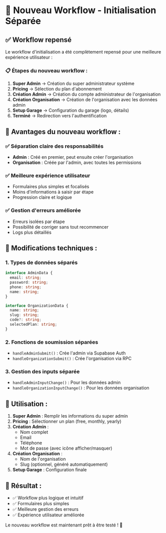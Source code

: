 # 🔄 Nouveau Workflow - Initialisation Séparée

## ✅ Workflow repensé

Le workflow d'initialisation a été complètement repensé pour une meilleure expérience utilisateur :

### 📋 Étapes du nouveau workflow :

1. **Super Admin** → Création du super administrateur système
2. **Pricing** → Sélection du plan d'abonnement
3. **Création Admin** → Création du compte administrateur de l'organisation
4. **Création Organisation** → Création de l'organisation avec les données admin
5. **Setup Garage** → Configuration du garage (logo, détails)
6. **Terminé** → Redirection vers l'authentification

## 🎯 Avantages du nouveau workflow :

### ✅ Séparation claire des responsabilités
- **Admin** : Créé en premier, peut ensuite créer l'organisation
- **Organisation** : Créée par l'admin, avec toutes les permissions

### ✅ Meilleure expérience utilisateur
- Formulaires plus simples et focalisés
- Moins d'informations à saisir par étape
- Progression claire et logique

### ✅ Gestion d'erreurs améliorée
- Erreurs isolées par étape
- Possibilité de corriger sans tout recommencer
- Logs plus détaillés

## 🔧 Modifications techniques :

### 1. Types de données séparés
```typescript
interface AdminData {
  email: string;
  password: string;
  phone: string;
  name: string;
}

interface OrganizationData {
  name: string;
  slug: string;
  code?: string;
  selectedPlan: string;
}
```

### 2. Fonctions de soumission séparées
- `handleAdminSubmit()` : Crée l'admin via Supabase Auth
- `handleOrganizationSubmit()` : Crée l'organisation via RPC

### 3. Gestion des inputs séparée
- `handleAdminInputChange()` : Pour les données admin
- `handleOrganizationInputChange()` : Pour les données organisation

## 🚀 Utilisation :

1. **Super Admin** : Remplir les informations du super admin
2. **Pricing** : Sélectionner un plan (free, monthly, yearly)
3. **Création Admin** : 
   - Nom complet
   - Email
   - Téléphone
   - Mot de passe (avec icône afficher/masquer)
4. **Création Organisation** :
   - Nom de l'organisation
   - Slug (optionnel, généré automatiquement)
5. **Setup Garage** : Configuration finale

## 🎉 Résultat :

- ✅ Workflow plus logique et intuitif
- ✅ Formulaires plus simples
- ✅ Meilleure gestion des erreurs
- ✅ Expérience utilisateur améliorée

Le nouveau workflow est maintenant prêt à être testé ! 🚀
